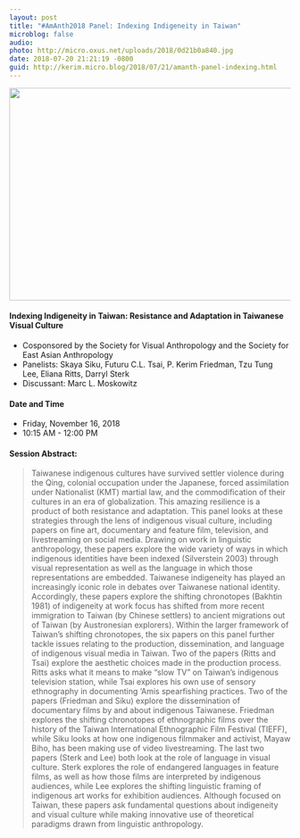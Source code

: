 ```yaml
---
layout: post
title: "#AmAnth2018 Panel: Indexing Indigeneity in Taiwan"
microblog: false
audio: 
photo: http://micro.oxus.net/uploads/2018/0d21b0a840.jpg
date: 2018-07-20 21:21:19 -0800
guid: http://kerim.micro.blog/2018/07/21/amanth-panel-indexing.html
---
```

<img src="http://micro.oxus.net/uploads/2018/0d21b0a840.jpg" width="506" height="381" />

#### Indexing Indigeneity in Taiwan: Resistance and Adaptation in Taiwanese Visual Culture
- Cosponsored by the Society for Visual Anthropology and the Society for East Asian Anthropology
- Panelists: Skaya Siku, Futuru C.L. Tsai, P. Kerim Friedman, Tzu Tung Lee, Eliana Ritts, Darryl Sterk
- Discussant: Marc L. Moskowitz 

#### Date and Time
- Friday, November 16, 2018 
- 10:15 AM - 12:00 PM 

#### Session Abstract: 
> Taiwanese indigenous cultures have survived settler violence during the Qing, colonial occupation under the Japanese, forced assimilation under Nationalist (KMT) martial law, and the commodification of their cultures in an era of globalization. This amazing resilience is a product of both resistance and adaptation. This panel looks at these strategies through the lens of indigenous visual culture, including papers on fine art, documentary and feature film, television, and livestreaming on social media. Drawing on work in linguistic anthropology, these papers explore the wide variety of ways in which indigenous identities have been indexed (Silverstein 2003) through visual representation as well as the language in which those representations are embedded. Taiwanese indigeneity has played an increasingly iconic role in debates over Taiwanese national identity. Accordingly, these papers explore the shifting chronotopes (Bakhtin 1981) of indigeneity at work focus has shifted from more recent immigration to Taiwan (by Chinese settlers) to ancient migrations out of Taiwan (by Austronesian explorers). Within the larger framework of Taiwan’s shifting chronotopes, the six papers on this panel further tackle issues relating to the production, dissemination, and language of indigenous visual media in Taiwan. Two of the papers (Ritts and Tsai) explore the aesthetic choices made in the production process. Ritts asks what it means to make “slow TV” on Taiwan’s indigenous television station, while Tsai explores his own use of sensory ethnography in documenting ‘Amis spearfishing practices. Two of the papers (Friedman and Siku) explore the dissemination of documentary films by and about indigenous Taiwanese. Friedman explores the shifting chronotopes of ethnographic films over the history of the Taiwan International Ethnographic Film Festival (TIEFF), while Siku looks at how one indigenous filmmaker and activist, Mayaw Biho, has been making use of video livestreaming. The last two papers (Sterk and Lee) both look at the role of language in visual culture. Sterk explores the role of endangered languages in feature films, as well as how those films are interpreted by indigenous audiences, while Lee explores the shifting linguistic framing of indigenous art works for exhibition audiences. Although focused on Taiwan, these papers ask fundamental questions about indigeneity and visual culture while making innovative use of theoretical paradigms drawn from linguistic anthropology. 

